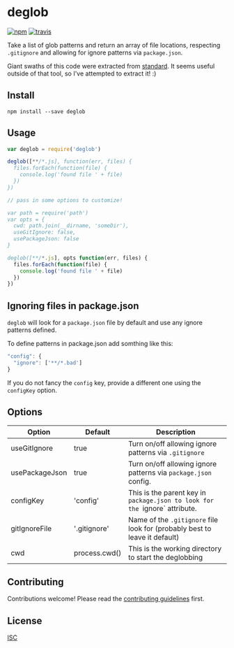 # deglob

[![npm][npm-image]][npm-url]
[![travis][travis-image]][travis-url]

[npm-image]: https://img.shields.io/npm/v/deglob.svg?style=flat-square
[npm-url]: https://www.npmjs.com/package/deglob
[travis-image]: https://img.shields.io/travis/flet/deglob.svg?style=flat-square
[travis-url]: https://travis-ci.org/flet/deglob

Take a list of glob patterns and return an array of file locations, respecting `.gitignore` and allowing for ignore patterns via `package.json`.

Giant swaths of this code were extracted from [standard](https://github.com/feross/standard). It seems useful outside of that tool, so I've attempted to extract it! :)

## Install

```
npm install --save deglob
```

## Usage

```js
var deglob = require('deglob')

deglob([**/*.js], function(err, files) {
  files.forEach(function(file) {
    console.log('found file ' + file)
  })
})

// pass in some options to customize!

var path = require('path')
var opts = {
  cwd: path.join(__dirname, 'someDir'),
  useGitIgnore: false,
  usePackageJson: false
}

deglob([**/*.js], opts function(err, files) {
  files.forEach(function(file) {
    console.log('found file ' + file)
  })
})
```

## Ignoring files in package.json
`deglob` will look for a `package.json` file by default and use any ignore patterns defined.

To define patterns in package.json add somthing like this:
```js
"config": {
  "ignore": ['**/*.bad']
}
```
If you do not fancy the `config` key, provide a different one using the `configKey` option.


## Options
Option         | Default       | Description
-------------- | --------      | -------
useGitIgnore   | true          | Turn on/off allowing ignore patterns via `.gitignore`
usePackageJson | true          | Turn on/off allowing ignore patterns via `package.json` config.
configKey      | 'config'      | This is the parent key in `package.json to look for the `ignore` attribute.
gitIgnoreFile  | '.gitignore'  | Name of the `.gitignore` file look for (probably best to leave it default)
cwd            | process.cwd() | This is the working directory to start the deglobbing

## Contributing

Contributions welcome! Please read the [contributing guidelines](CONTRIBUTING.md) first.

## License

[ISC](LICENSE.md)
